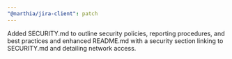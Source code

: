 ```yaml
---
"@narthia/jira-client": patch
---
```


Added SECURITY.md to outline security policies, reporting procedures, and best practices and enhanced README.md with a security section linking to SECURITY.md and detailing network access.
